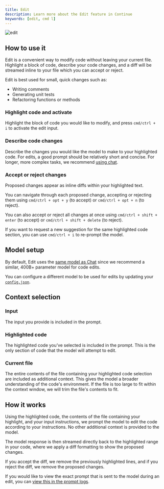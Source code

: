 ```yaml
---
title: Edit
description: Learn more about the Edit feature in Continue
keywords: [edit, cmd l]
---
```


![edit](/img/edit.gif)

## How to use it

Edit is a convenient way to modify code without leaving your current file. Highlight a block of code, describe your code changes, and a diff will be streamed inline to your file which you can accept or reject.

Edit is best used for small, quick changes such as:

- Writing comments
- Generating unit tests
- Refactoring functions or methods

### Highlight code and activate

Highlight the block of code you would like to modify, and press `cmd/ctrl + i` to activate the edit input.

### Describe code changes

Describe the changes you would like the model to make to your highlighted code. For edits, a good prompt should be relatively short and concise. For longer, more complex tasks, we recommend [using chat](./chat.md).

### Accept or reject changes

Proposed changes appear as inline diffs within your highlighted text.

You can navigate through each proposed change, accepting or rejecting them using `cmd/ctrl + opt + y` (to accept) or `cmd/ctrl + opt + n` (to reject).

You can also accept or reject all changes at once using `cmd/ctrl + shift + enter` (to accept) or `cmd/ctrl + shift + delete` (to reject).

If you want to request a new suggestion for the same highlighted code section, you can use `cmd/ctrl + i` to re-prompt the model.

## Model setup

By default, Edit uses the [same model as Chat](./chat.md) since we recommend a similar, 400B+ parameter model for code edits.

You can configure a different model to be used for edits by updating your [`config.json`](./reference/config.mdx).

## Context selection

### Input

The input you provide is included in the prompt.

### Highlighted code

The highlighted code you’ve selected is included in the prompt. This is the only section of code that the model will attempt to edit.

### Current file

The entire contents of the file containing your highlighted code selection are included as additional context. This gives the model a broader understanding of the code's environment. If the file is too large to fit within the context window, we will trim the file's contents to fit.

## How it works

Using the highlighted code, the contents of the file containing your highlight, and your input instructions, we prompt the model to edit the code according to your instructions. No other additional context is provided to the model.

The model response is then streamed directly back to the highlighted range in your code, where we apply a diff formatting to show the proposed changes.

If you accept the diff, we remove the previously highlighted lines, and if you reject the diff, we remove the proposed changes.

If you would like to view the exact prompt that is sent to the model during an edit, you can [view this in the prompt logs](./troubleshooting.md#check-the-logs).
